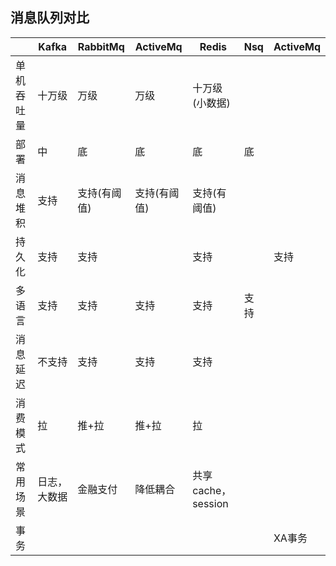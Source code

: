 ## 消息队列对比

|    |Kafka   |RabbitMq    |ActiveMq   |Redis   |Nsq  |ActiveMq|
|---|---|---|---|---|---|---|
|单机吞吐量|十万级|万级|万级|十万级(小数据)|||
|部署|中|底|底|底|底||
|消息堆积|支持|支持(有阈值)|支持(有阈值)|支持(有阈值)|||
|持久化|支持|支持||支持||支持|
|多语言|支持|支持|支持|支持|支持||
|消息延迟|不支持|支持|支持|支持|||
|消费模式|拉|推+拉|推+拉|拉|||
|常用场景|日志，大数据|金融支付|降低耦合|共享cache，session|||
|事务||||||XA事务|

